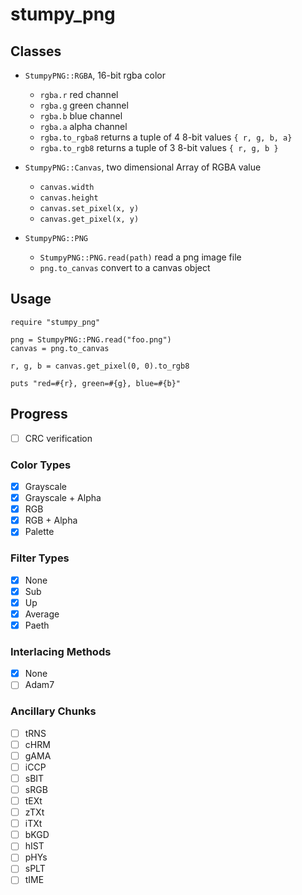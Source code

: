 # stumpy_png

## Classes

* `StumpyPNG::RGBA`, 16-bit rgba color
  * `rgba.r` red channel
  * `rgba.g` green channel
  * `rgba.b` blue channel
  * `rgba.a` alpha channel
  * `rgba.to_rgba8` returns a tuple of 4 8-bit values `{ r, g, b, a}`
  * `rgba.to_rgb8` returns a tuple of 3 8-bit values  `{ r, g, b }`

* `StumpyPNG::Canvas`, two dimensional Array of RGBA value
  * `canvas.width`
  * `canvas.height`
  * `canvas.set_pixel(x, y)`
  * `canvas.get_pixel(x, y)`

* `StumpyPNG::PNG`
  * `StumpyPNG::PNG.read(path)` read a png image file
  * `png.to_canvas` convert to a canvas object

## Usage

``` crystal
require "stumpy_png"

png = StumpyPNG::PNG.read("foo.png")
canvas = png.to_canvas

r, g, b = canvas.get_pixel(0, 0).to_rgb8

puts "red=#{r}, green=#{g}, blue=#{b}"
```

## Progress

- [ ] CRC verification

### Color Types

- [x] Grayscale
- [x] Grayscale + Alpha
- [x] RGB
- [x] RGB + Alpha
- [x] Palette

### Filter Types

- [x] None
- [x] Sub
- [x] Up
- [x] Average
- [x] Paeth

### Interlacing Methods

- [x] None
- [ ] Adam7

### Ancillary Chunks

- [ ] tRNS
- [ ] cHRM
- [ ] gAMA
- [ ] iCCP
- [ ] sBIT
- [ ] sRGB
- [ ] tEXt
- [ ] zTXt
- [ ] iTXt
- [ ] bKGD
- [ ] hIST
- [ ] pHYs
- [ ] sPLT
- [ ] tIME
